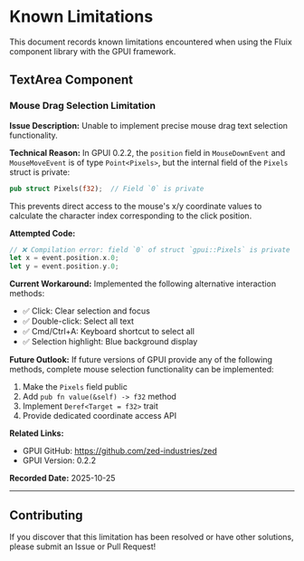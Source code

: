 # Known Limitations

This document records known limitations encountered when using the Fluix component library with the GPUI framework.

## TextArea Component

### Mouse Drag Selection Limitation

**Issue Description:**
Unable to implement precise mouse drag text selection functionality.

**Technical Reason:**
In GPUI 0.2.2, the `position` field in `MouseDownEvent` and `MouseMoveEvent` is of type `Point<Pixels>`, but the internal field of the `Pixels` struct is private:

```rust
pub struct Pixels(f32);  // Field `0` is private
```

This prevents direct access to the mouse's x/y coordinate values to calculate the character index corresponding to the click position.

**Attempted Code:**
```rust
// ❌ Compilation error: field `0` of struct `gpui::Pixels` is private
let x = event.position.x.0;
let y = event.position.y.0;
```

**Current Workaround:**
Implemented the following alternative interaction methods:
- ✅ Click: Clear selection and focus
- ✅ Double-click: Select all text
- ✅ Cmd/Ctrl+A: Keyboard shortcut to select all
- ✅ Selection highlight: Blue background display

**Future Outlook:**
If future versions of GPUI provide any of the following methods, complete mouse selection functionality can be implemented:
1. Make the `Pixels` field public
2. Add `pub fn value(&self) -> f32` method
3. Implement `Deref<Target = f32>` trait
4. Provide dedicated coordinate access API

**Related Links:**
- GPUI GitHub: https://github.com/zed-industries/zed
- GPUI Version: 0.2.2

**Recorded Date:** 2025-10-25

---

## Contributing

If you discover that this limitation has been resolved or have other solutions, please submit an Issue or Pull Request!
